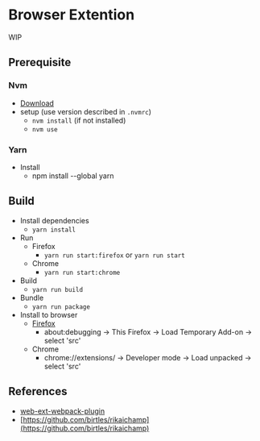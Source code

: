 # Browser Extention

WIP

## Prerequisite

### Nvm

- [Download](https://github.com/nvm-sh/nvm#install--update-script)
- setup (use version described in `.nvmrc`)
  - `nvm install` (if not installed)
  - `nvm use`

### Yarn

- Install
  - npm install --global yarn

## Build

- Install dependencies
  - `yarn install`
- Run
  - Firefox
    - `yarn run start:firefox` or `yarn run start`
  - Chrome
    - `yarn run start:chrome`
- Build
  - `yarn run build`
- Bundle
  - `yarn run package`
- Install to browser
  - [Firefox](https://extensionworkshop.com/documentation/develop/temporary-installation-in-firefox/)
    - about:debugging -> This Firefox -> Load Temporary Add-on -> select 'src'
  - Chrome
    - chrome://extensions/ -> Developer mode -> Load unpacked -> select 'src'

## References

- [web-ext-webpack-plugin](https://github.com/hiikezoe/web-ext-webpack-plugin/blob/master/README.md)
- [https://github.com/birtles/rikaichamp](https://github.com/birtles/rikaichamp)
